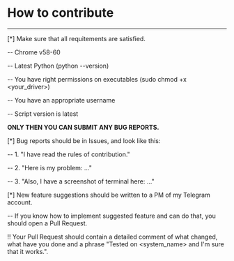 # How to contribute
---------------

[*] Make sure that all requitements are satisfied.

-- Chrome v58-60

-- Latest Python (python --version)

-- You have right permissions on executables (sudo chmod +x <your_driver>)

-- You have an appropriate username

-- Script version is latest

**ONLY THEN YOU CAN SUBMIT ANY BUG REPORTS.**

[*] Bug reports should be in Issues, and look like this:

-- 1. "I have read the rules of contribution."

-- 2. "Here is my problem: ..."

-- 3. "Also, I have a screenshot of terminal here: ..."

[*] New feature suggestions should be written to a PM of my Telegram account.

-- If you know how to implement suggested feature and can do that, you should open a Pull Request.

!! Your Pull Request should contain a detailed comment of what changed, what have you done and a phrase "Tested on <system_name> and I'm sure that it works.".
